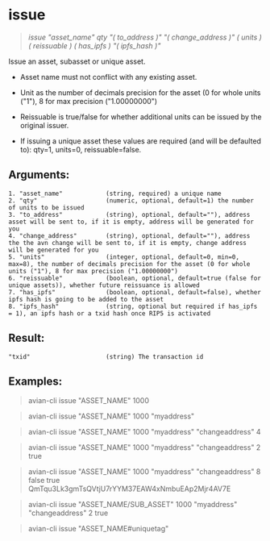 # issue

> *issue "asset_name" qty "( to_address )" "( change_address )" ( units ) ( reissuable ) ( has_ipfs ) "( ipfs_hash )"*

Issue an asset, subasset or unique asset.

* Asset name must not conflict with any existing asset.

* Unit as the number of decimals precision for the asset (0 for whole units ("1"), 8 for max precision ("1.00000000")

* Reissuable is true/false for whether additional units can be issued by the original issuer.

* If issuing a unique asset these values are required (and will be defaulted to): qty=1, units=0, reissuable=false.

## Arguments:
```
1. "asset_name"            (string, required) a unique name
2. "qty"                   (numeric, optional, default=1) the number of units to be issued
3. "to_address"            (string), optional, default=""), address asset will be sent to, if it is empty, address will be generated for you
4. "change_address"        (string), optional, default=""), address the the avn change will be sent to, if it is empty, change address will be generated for you
5. "units"                 (integer, optional, default=0, min=0, max=8), the number of decimals precision for the asset (0 for whole units ("1"), 8 for max precision ("1.00000000")
6. "reissuable"            (boolean, optional, default=true (false for unique assets)), whether future reissuance is allowed
7. "has_ipfs"              (boolean, optional, default=false), whether ipfs hash is going to be added to the asset
8. "ipfs_hash"             (string, optional but required if has_ipfs = 1), an ipfs hash or a txid hash once RIP5 is activated
```

## Result:
```
"txid"                     (string) The transaction id
```

## Examples:

> avian-cli issue "ASSET_NAME" 1000

> avian-cli issue "ASSET_NAME" 1000 "myaddress"

> avian-cli issue "ASSET_NAME" 1000 "myaddress" "changeaddress" 4

> avian-cli issue "ASSET_NAME" 1000 "myaddress" "changeaddress" 2 true

> avian-cli issue "ASSET_NAME" 1000 "myaddress" "changeaddress" 8 false true QmTqu3Lk3gmTsQVtjU7rYYM37EAW4xNmbuEAp2Mjr4AV7E

> avian-cli issue "ASSET_NAME/SUB_ASSET" 1000 "myaddress" "changeaddress" 2 true

> avian-cli issue "ASSET_NAME#uniquetag"
